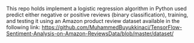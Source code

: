 This repo holds implement a logistic regression algorithm in Python used predict either negative or positive reviews (binary classification), training, and testing it using an Amazon product review dataset available in the following link:
https://github.com/MuhammedBuyukkinaci/TensorFlow-Sentiment-Analysis-on-Amazon-ReviewsData/blob/master/dataset/
